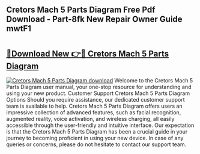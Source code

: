 ## Cretors Mach 5 Parts Diagram Free Pdf Download - Part-8fk New Repair Owner Guide mwtF1

# <h2><a href="http://dfkbzx.blite.top/?on=Cretors+Mach+5+Parts+Diagram">🔗Download New 👉🔴 Cretors Mach 5 Parts Diagram</a></h2>

[![Cretors Mach 5 Parts Diagram download](https://i.imgur.com/lujVjoI.png)](http://dfkbzx.blite.top/?on=Cretors+Mach+5+Parts+Diagram)
Welcome to the Cretors Mach 5 Parts Diagram user manual, your one-stop resource for understanding and using your new product. Customer Support Cretors Mach 5 Parts Diagram Options Should you require assistance, our dedicated customer support team is available to help. Cretors Mach 5 Parts Diagram offers users an impressive collection of advanced features, such as facial recognition, augmented reality, voice activation, and wireless charging, all easily accessible through the user-friendly and intuitive interface. Our expectation is that the Cretors Mach 5 Parts Diagram has been a crucial guide in your journey to becoming proficient in using your new device. In case of any queries or concerns, please do not hesitate to contact our support team.
